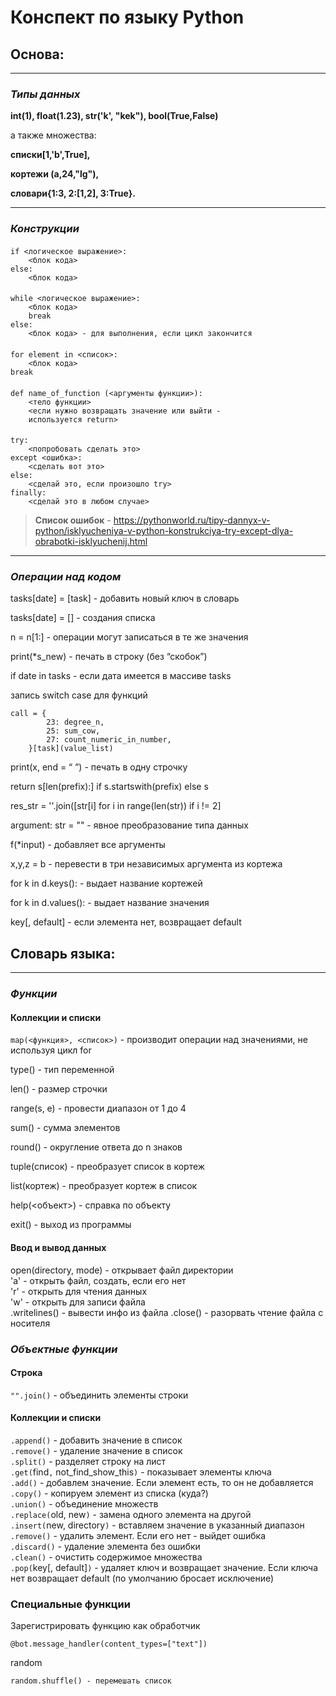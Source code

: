 **Конспект по языку Python**
==================
## Основа:
----
### *Типы данных*

**int(1), float(1.23), str('k', "kek"), bool(True,False)**  

а также множества: 

**списки[1,'b',True],**

**кортежи (a,24,"lg"),** 

**словари{1:3, 2:[1,2], 3:True}.**

----
### *Конструкции*
####
####
    if <логическое выражение>:
	    <блок кода>
    else:
	    <блок кода>
####
    while <логическое выражение>:
        <блок кода>
        break
    else:
        <блок кода> - для выполнения, если цикл закончится
####
    for element in <список>:
        <блок кода>
    break
####
    def name_of_function (<аргументы функции>):
        <тело функции>
        <если нужно возвращать значение или выйти -
        используется return>
####
    try:
        <попробовать сделать это>
    except <ошибка>:
        <сделать вот это>
    else:
        <сделай это, если произошло try>
    finally:
        <сделай это в любом случае>
>**Список ошибок** -
<https://pythonworld.ru/tipy-dannyx-v-python/isklyucheniya-v-python-konstrukciya-try-except-dlya-obrabotki-isklyuchenij.html>

----
### *Операции над кодом*
tasks[date] = [task] - добавить новый ключ в словарь

tasks[date] = [] - создания списка

n = n[1:] - операции могут записаться в те же значения

print(*s_new) - печать в строку (без “скобок”)

if date in tasks - если дата имеется в массиве tasks

запись switch case для функций

    call = {
            23: degree_n,
            25: sum_cow,
            27: count_numeric_in_number,
        }[task](value_list)

print(x, end = “ ”) - печать в одну строчку

return s[len(prefix):] if s.startswith(prefix) else s

res_str = ''.join([str[i] for i in range(len(str)) if i != 2]

argument: str = "" - явное преобразование типа данных

f(*input) - добавляет все аргументы 

x,y,z = b - перевести в три независимых аргумента из кортежа

for k in d.keys(): - выдает название кортежей

for k in d.values(): - выдает название значения

key[, default] - если элемента нет, возвращает default
## Словарь языка:
----
### *Функции*
#### Коллекции и списки


`map(<функция>, <список>)` - производит операции над значениями, не используя цикл for

type() - тип переменной

len() - размер строчки

range(s, e) - провести диапазон от 1 до 4 

sum() - сумма элементов

round() - округление ответа до n знаков

tuple(список) - преобразует список в кортеж

list(кортеж) - преобразует кортеж в список

help(<объект>) - справка по объекту

exit() - выход из программы

#### Ввод и вывод данных

open(directory, mode) - открывает файл директории    
'a' - открыть файл, создать, если его нет    
'r' - открыть для чтения данных   
'w' - открыть для записи файла   
.writelines() - вывести инфо из файла
.close() - разорвать чтение файла с носителя 

### *Объектные функции*
#### Строка
`"".join()` - объединить элементы строки
#### Коллекции и списки
`.append()` - добавить значение в список  
`.remove()` - удаление значение в список   
`.split()` - разделяет строку на лист   
`.get(`find`,` not_find_show_this`)` - показывает элементы ключа  
`.add()` - добавлем значение. Если элемент есть, то он не добавляется   
`.copy()` - копируем элемент из списка (куда?)    
`.union()` - объединение множеств   
`.replace(`old, new`)` - замена одного элемента на другой   
`.insert(`new, directory`)` - вставляем значение в указанный диапазон   
`.remove()` - удалить элемент. Если его нет - выйдет ошибка  
`.discard()` - удаление элемента без ошибки  
`.clean()` - очистить содержимое множества  
`.pop(`key[, default]`)` - удаляет ключ и возвращает значение. Если ключа нет возвращает default (по умолчанию бросает исключение)

### Специальные функции
Зарегистрировать функцию как обработчик

    @bot.message_handler(content_types=["text"])
    
random

    random.shuffle() - перемешать список
